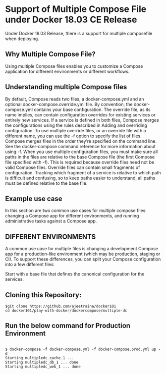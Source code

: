 # Support of Multiple Compose File under Docker 18.03 CE Release

Under Docker 18.03 Release, there is a support for multiple composefile when deploying.

## Why Multiple Compose File?

Using multiple Compose files enables you to customize a Compose application for different environments or different workflows.

## Understanding multiple Compose files

By default, Compose reads two files, a docker-compose.yml and an optional docker-compose.override.yml file. By convention, the docker-compose.yml contains your base configuration. The override file, as its name implies, can contain configuration overrides for existing services or entirely new services.
If a service is defined in both files, Compose merges the configurations using the rules described in Adding and overriding configuration.
To use multiple override files, or an override file with a different name, you can use the -f option to specify the list of files. Compose merges files in the order they’re specified on the command line. See the docker-compose command reference for more information about using -f.
When you use multiple configuration files, you must make sure all paths in the files are relative to the base Compose file (the first Compose file specified with -f). This is required because override files need not be valid Compose files. Override files can contain small fragments of configuration. Tracking which fragment of a service is relative to which path is difficult and confusing, so to keep paths easier to understand, all paths must be defined relative to the base file.

## Example use case

In this section are two common use cases for multiple compose files: changing a Compose app for different environments, and running administrative tasks against a Compose app.

## DIFFERENT ENVIRONMENTS

A common use case for multiple files is changing a development Compose app for a production-like environment (which may be production, staging or CI). To support these differences, you can split your Compose configuration into a few different files:

Start with a base file that defines the canonical configuration for the services.

## Cloning this Repository:

```
$git clone https://github.com/ajeetraina/docker101
cd docker101/play-with-docker/dockercompose/multiple-dc
```

## Run the below command for Production Environment

```

$ docker-compose -f docker-compose.yml -f docker-compose.prod.yml up -d
Starting multipledc_cache_1 ...
Starting multipledc_db_1 ... done
Starting multipledc_web_1 ... done
```


